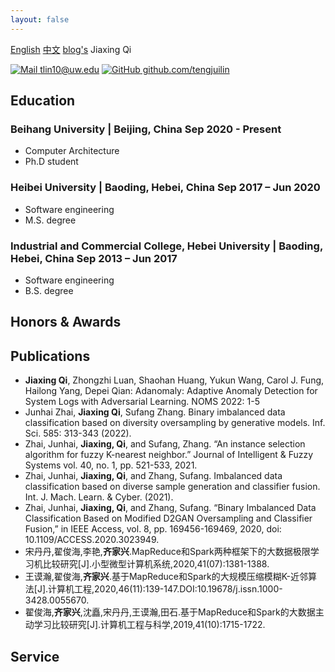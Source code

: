 ```yaml
---
layout: false
---
```


<meta http-equiv="Content-Type" content="text/html;charset=utf-8"/>
<span> <a href="/cv/en" target="_self">English</a> </span> <span> <a href="/cv/" target="_self">中文</a> </span> </span> <span> <a href="/" target="_self">blog's</a> </span>
<span class="name">Jiaxing Qi</span>
<span class="info">

[![Mail](https://simpleicons.org/icons/minutemailer.svg) tlin10@uw.edu](mailto:tlin10@uw.edu)
[![GitHub](https://simpleicons.org/icons/github.svg) github.com/tengjuilin](https://github.com/tengjuilin)

</span>

## Education

### Beihang University | <location> Beijing, China</location> <time> Sep 2020 -  Present </time>
- Computer Architecture
- Ph.D student 

### Heibei University | <location> Baoding, Hebei, China </location> <time> Sep 2017 – Jun 2020 </time>
- Software engineering
- M.S. degree

###  Industrial and Commercial College, Hebei University | <location> Baoding, Hebei, China </location> <time> Sep 2013 – Jun 2017 </time>
- Software engineering
- B.S. degree

## Honors & Awards
<!-- May 2021, Jul 2022 -->
<!-- ### Dan Evans Term Scholarships | <location> Department of Chemical Engineering, University of Washington </location> <time> 2021 & 2022 </time> -->
## Publications
- **Jiaxing Qi**, Zhongzhi Luan, Shaohan Huang, Yukun Wang, Carol J. Fung, Hailong Yang, Depei Qian: Adanomaly: Adaptive Anomaly Detection for System Logs with Adversarial Learning. NOMS 2022: 1-5
- Junhai Zhai, **Jiaxing Qi**, Sufang Zhang. Binary imbalanced data classification based on diversity oversampling by generative models. Inf. Sci. 585: 313-343 (2022).
- Zhai, Junhai, **Jiaxing, Qi**, and Sufang, Zhang. “An instance selection algorithm for fuzzy K-nearest neighbor.” Journal of Intelligent & Fuzzy Systems vol. 40, no. 1, pp. 521-533, 2021.
- Zhai, Junhai, **Jiaxing, Qi**, and Zhang, Sufang. Imbalanced data classification based on diverse sample generation and classifier fusion. Int. J. Mach. Learn. & Cyber. (2021).
- Zhai, Junhai, **Jiaxing, Qi**, and Zhang, Sufang. “Binary Imbalanced Data Classification Based on Modified D2GAN Oversampling and Classifier Fusion,” in IEEE Access, vol. 8, pp. 169456-169469, 2020, doi: 10.1109/ACCESS.2020.3023949. 
- 宋丹丹,翟俊海,李艳,**齐家兴**.MapReduce和Spark两种框架下的大数据极限学习机比较研究[J].小型微型计算机系统,2020,41(07):1381-1388.
- 王谟瀚,翟俊海,**齐家兴**.基于MapReduce和Spark的大规模压缩模糊K-近邻算法[J].计算机工程,2020,46(11):139-147.DOI:10.19678/j.issn.1000-3428.0055670.
- 翟俊海,**齐家兴**,沈矗,宋丹丹,王谟瀚,田石.基于MapReduce和Spark的大数据主动学习比较研究[J].计算机工程与科学,2019,41(10):1715-1722.

## Service

<!-- ### Webmaster <time> Apr 2022 – Present </time>

<location> American Institute of Chemical Engineers (AIChE), University of Washington </location>

- Managed and designed official website; monitored and updated social media accounts and email list
- Coordinated with internal and external media efforts to ensure up-to-date online presence
- Facilitated coordination of ChemE BBQ event and graduation ceremony
 -->

<link rel="stylesheet" type="text/css" href="resume.css">
<script src="resume.js"></script>

<!-- Detail checks: 1. No period for each bullet; 2. Past tense for previous work; 3. Present tense for current work; 4. Spell check passed; 5. Grammarly check passed; 6. Sync with Linkedin; 7. Check paper format -->
